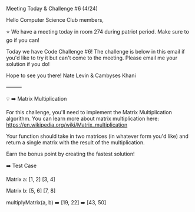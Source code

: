 Meeting Today & Challenge #6 (4/24)

Hello Computer Science Club members,

⭐️ We have a meeting today in room 274 during patriot period.
Make sure to go if you can!

Today we have Code Challenge #6! The challenge is below in this email if you'd like to try it but can't come to the meeting. Please email me your solution if you do!

Hope to see you there!
Nate Levin & Cambyses Khani

———

💡 ➡️ Matrix Multiplication

For this challenge, you'll need to implement the Matrix Multiplication algorithm.
You can learn more about matrix multiplication here: https://en.wikipedia.org/wiki/Matrix_multiplication

Your function should take in two matrices (in whatever form you'd like) and return a single matrix with the result of the multiplication.

Earn the bonus point by creating the fastest solution!

➡️ Test Case

Matrix a:
[1, 2]
[3, 4]

Matrix b:
[5, 6]
[7, 8]

multiplyMatrix(a, b)
➡️ [19, 22]
➡️ [43, 50]
